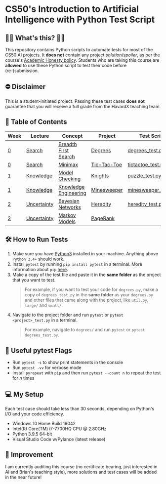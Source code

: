# CS50's Introduction to Artificial Intelligence with Python Test Script

## 🤷‍♂️ What's this? 🤷‍♀️

This repository contains Python scripts to automate tests for most of the CS50 AI projects. It **does not** contain any project *solution*/*spoiler*, as per the course's [Academic Honesty policy](https://cs50.harvard.edu/ai/2020/honesty/). Students who are taking this course are **allowed** to use these Python script to test their code before (re-)submission.

## ⛔ Disclaimer

This is a student-initiated project. Passing these test cases **does not** guarantee that you will receive a full grade from the HavardX teaching team.

## 📖 Table of Contents

| Week                                           | Lecture                                     | Concept                                                                                  | Project                                                                 | Test Script                                |
| ---------------------------------------------- | ------------------------------------------- | ---------------------------------------------------------------------------------------- | ----------------------------------------------------------------------- | ------------------------------------------ |
| [0](https://cs50.harvard.edu/ai/2020/weeks/0/) | [Search](https://youtu.be/WbzNRTTrX0g)      | [Breadth First Search](https://cs50.harvard.edu/ai/2020/notes/0/#breadth-first-search)   | [Degrees](https://cs50.harvard.edu/ai/2020/projects/0/degrees/)         | [degrees_test.py](degrees_test.py)         |
| [0](https://cs50.harvard.edu/ai/2020/weeks/0/) | [Search](https://youtu.be/WbzNRTTrX0g)      | [Minimax](https://cs50.harvard.edu/ai/2020/notes/0/#minimax)                             | [Tic-Tac-Toe](https://cs50.harvard.edu/ai/2020/projects/0/tictactoe/)   | [tictactoe_test.py](tictactoe_test.py)     |
| [1](https://cs50.harvard.edu/ai/2020/weeks/1/) | [Knowledge](https://youtu.be/HWQLez87vqM)   | [Model Checking](https://cs50.harvard.edu/ai/2020/notes/1/#inference)                    | [Knights](https://cs50.harvard.edu/ai/2020/projects/1/knights/)         | [puzzle_test.py](puzzle_test.py)           |
| [1](https://cs50.harvard.edu/ai/2020/weeks/1/) | [Knowledge](https://youtu.be/HWQLez87vqM)   | [Knowledge Engineering](https://cs50.harvard.edu/ai/2020/notes/1/#knowledge-engineering) | [Minesweeper](https://cs50.harvard.edu/ai/2020/projects/1/minesweeper/) | [minesweeper_test.py](minesweeper_test.py) |
| [2](https://cs50.harvard.edu/ai/2020/weeks/2/) | [Uncertainty](https://youtu.be/D8RRq3TbtHU) | [Bayesian Networks](https://cs50.harvard.edu/ai/2020/notes/2/#bayesian-networks)         | [Heredity](https://cs50.harvard.edu/ai/2020/projects/2/heredity/)       | [heredity_test.py](heredity_test.py)       |
| [2](https://cs50.harvard.edu/ai/2020/weeks/2/) | [Uncertainty](https://youtu.be/D8RRq3TbtHU) | [Markov Models](https://cs50.harvard.edu/ai/2020/notes/2/#markov-models)                 | [PageRank](https://cs50.harvard.edu/ai/2020/projects/2/pagerank/)       |

## 🛠️ How to Run Tests

1. Make sure you have [Python3](https://www.python.org/downloads/) installed in your machine. Anything above `Python 3.4+` should work.
2. Install `pytest` by running `pip install pytest` in a terminal. More information about `pip` [here](https://realpython.com/what-is-pip/).
3. Make a copy of the test file and paste it in the **same folder** as the project that you want to test.
    > For example, if you want to test your code for `degrees.py`, make a copy of `degrees_test.py` in the **same folder** as your `degrees.py` and other files that came along with the project, like `util.py`, `large/` and `small/`.
4. Navigate to the project folder and run `pytest` or `pytest <project>_test.py` in a terminal.
    > For example, navigate to `degrees/` and run `pytest` or `pytest degrees_test.py`.

## 🚩 Useful pytest Flags

- Run `pytest -s` to show print statements in the console
- Run `pytest -vv` for verbose mode
- Install `pyrepeat` with `pip` and then run `pytest --count n` to repeat the test for *n* times

## 💻 My Setup

Each test case should take less than 30 seconds, depending on Python's I/O and your code efficiency.

- Windows 10 Home Build 19042
- Intel(R) Core(TM) i7-7700HQ CPU @ 2.80GHz
- Python 3.9.5 64-bit
- Visual Studio Code w/Pylance (latest release)

## 🤹 Improvement

I am currently auditing this course (no certificate bearing, just interested in AI and Brian's teaching style), more solutions and test cases will be added in the near future!
